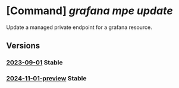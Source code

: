 # [Command] _grafana mpe update_

Update a managed private endpoint for a grafana resource.

## Versions

### [2023-09-01](/Resources/mgmt-plane/L3N1YnNjcmlwdGlvbnMve30vcmVzb3VyY2Vncm91cHMve30vcHJvdmlkZXJzL21pY3Jvc29mdC5kYXNoYm9hcmQvZ3JhZmFuYS97fS9tYW5hZ2VkcHJpdmF0ZWVuZHBvaW50cy97fQ==/2023-09-01.xml) **Stable**

<!-- mgmt-plane /subscriptions/{}/resourcegroups/{}/providers/microsoft.dashboard/grafana/{}/managedprivateendpoints/{} 2023-09-01 -->

### [2024-11-01-preview](/Resources/mgmt-plane/L3N1YnNjcmlwdGlvbnMve30vcmVzb3VyY2Vncm91cHMve30vcHJvdmlkZXJzL21pY3Jvc29mdC5kYXNoYm9hcmQvZ3JhZmFuYS97fS9tYW5hZ2VkcHJpdmF0ZWVuZHBvaW50cy97fQ==/2024-11-01-preview.xml) **Stable**

<!-- mgmt-plane /subscriptions/{}/resourcegroups/{}/providers/microsoft.dashboard/grafana/{}/managedprivateendpoints/{} 2024-11-01-preview -->
